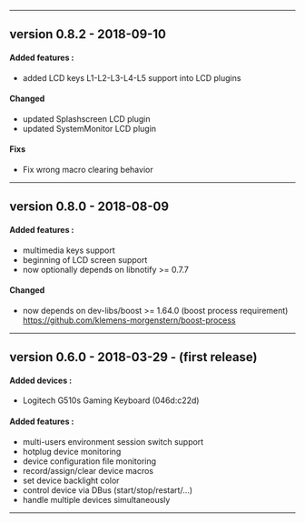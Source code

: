 
---

## version 0.8.2 - 2018-09-10
#### Added features :
 * added LCD keys L1-L2-L3-L4-L5 support into LCD plugins

#### Changed
 * updated Splashscreen LCD plugin
 * updated SystemMonitor LCD plugin

#### Fixs
 * Fix wrong macro clearing behavior

---

## version 0.8.0 - 2018-08-09
#### Added features :
 * multimedia keys support
 * beginning of LCD screen support
 * now optionally depends on libnotify >= 0.7.7

#### Changed
 * now depends on dev-libs/boost >= 1.64.0 (boost process requirement)\
   https://github.com/klemens-morgenstern/boost-process

---

## version 0.6.0 - 2018-03-29 - (first release)
#### Added devices :
 * Logitech G510s Gaming Keyboard (046d:c22d)

#### Added features :
 * multi-users environment session switch support
 * hotplug device monitoring
 * device configuration file monitoring
 * record/assign/clear device macros
 * set device backlight color
 * control device via DBus (start/stop/restart/...)
 * handle multiple devices simultaneously

---

